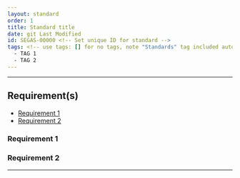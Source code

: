 ```yaml
---
layout: standard
order: 1
title: Standard title
date: git Last Modified
id: SEGAS-00000 <!-- Set unique ID for standard -->
tags: <!-- use tags: [] for no tags, note "Standards" tag included automatically -->
  - TAG 1
  - TAG 2
---
```


<!-- Standard description -->

---

## Requirement(s)

<!-- Populate list for each requirement (there can be more than 2)-->

- [Requirement 1](#requirement-1)
- [Requirement 2](#requirement-2)

### Requirement 1

<!-- Requirement description text -->

### Requirement 2

<!-- Requirement description text -->

---
